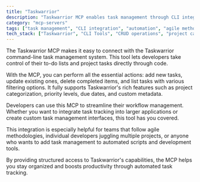 ```yaml
---
title: "Taskwarrior"
description: "Taskwarrior MCP enables task management through CLI integration, supporting project organization and priority levels for efficient workflow automation."
category: "mcp-servers"
tags: ["task management", "CLI integration", "automation", "agile methodologies", "productivity"]
tech_stack: ["Taskwarrior", "CLI Tools", "CRUD operations", "project categorization", "custom metadata"]
---
```


The Taskwarrior MCP makes it easy to connect with the Taskwarrior command-line task management system. This tool lets developers take control of their to-do lists and project tasks directly through code.

With the MCP, you can perform all the essential actions: add new tasks, update existing ones, delete completed items, and list tasks with various filtering options. It fully supports Taskwarrior's rich features such as project categorization, priority levels, due dates, and custom metadata.

Developers can use this MCP to streamline their workflow management. Whether you want to integrate task tracking into larger applications or create custom task management interfaces, this tool has you covered.

This integration is especially helpful for teams that follow agile methodologies, individual developers juggling multiple projects, or anyone who wants to add task management to automated scripts and development tools.

By providing structured access to Taskwarrior's capabilities, the MCP helps you stay organized and boosts productivity through automated task tracking.